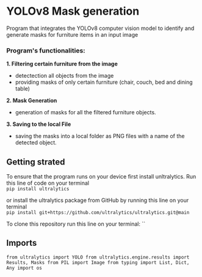 # YOLOv8 Mask generation
Program that integrates the YOLOv8 computer vision model to identify and generate masks for furniture items in an input image

### Program's functionalities:

**1. Filtering certain furniture from the image**
 - detectection all objects from the image
 - providing masks of only certain furniture (chair, couch, bed and dining table)

**2. Mask Generation**
 - generation of masks for all the filtered furniture objects.
    
**3. Saving to the local File**
 - saving the masks into a local folder as PNG files with a name of the detected object.

## Getting strated
To ensure that the program runs on your device first install unltralytics. Run this line of code on your terminal\
`pip install ultralytics`

or install the ultralytics package from GitHub by running this line on your terminal\
`pip install git+https://github.com/ultralytics/ultralytics.git@main`

To clone this repository run this line on your terminal:
``


## Imports
`from ultralytics import YOLO
from ultralytics.engine.results import Results, Masks
from PIL import Image
from typing import List, Dict, Any
import os
`



